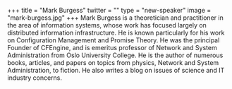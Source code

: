 +++
title = "Mark Burgess"
twitter = ""
type = "new-speaker"
image = "mark-burgess.jpg"
+++
Mark Burgess is a theoretician and practitioner in the area of information systems, whose work has focused largely on distributed information infrastructure. He is known particularly for his work on Configuration Management and Promise Theory. He was the principal Founder of CFEngine, and is emeritus professor of Network and System Administration from Oslo University College. He is the author of numerous books, articles, and papers on topics from physics, Network and System Administration, to fiction. He also writes a blog on issues of science and IT industry concerns.